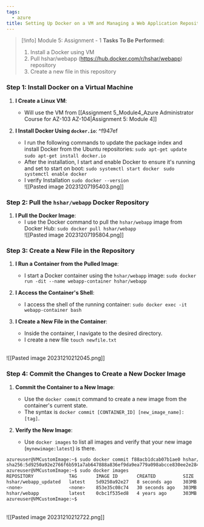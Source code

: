 ```yaml
---
tags:
  - azure
title: Setting Up Docker on a VM and Managing a Web Application Repository
---
```

<!--
**Project Discovery: Docker Utilization in Azure VMs!** I'm excited to share my latest achievement from the Azure Administrator course, where I successfully installed Docker on a Linux VM and utilized it to manage a web application. The assignment involved creating a VM, installing Docker, pulling the 'hshar/webapp' repository, and making modifications to the Docker image. This exercise provided me with valuable hands-on experience in using Docker within Azure, highlighting the integration of container technology with cloud services. It was an insightful exploration into managing web applications in a containerized environment, enhancing my skills in Azure and Docker.

#Azure #Docker #VirtualMachine #ContainerTechnology #WebApplicationManagement #AzureAdministrator #ProfessionalDevelopment
-->

> [!info] Module 5: Assignment - 1
> **Tasks To Be Performed:** 
> 1. Install a Docker using VM 
> 2. Pull hshar/webapp (https://hub.docker.com/r/hshar/webapp) repository 
> 3. Create a new file in this repository


### Step 1: Install Docker on a Virtual Machine

1. **I Create a Linux VM**:
    
    - Will use the VM from [[Assignment 5_Module4_Azure Administrator Course for AZ-103 AZ-104|Assignment 5: Module 4]] 
      
      
1. **I Install Docker Using `docker.io`**: ^f947ef
    - I run the following commands to update the package index and install Docker from the Ubuntu repositories:
      `sudo apt-get update`
      `sudo apt-get install docker.io`
    - After the installation, I start and enable Docker to ensure it's running and set to start on boot:
      `sudo systemctl start docker `
      `sudo systemctl enable docker`
    - I verify Installation
      `sudo docker --version`
      <br>![[Pasted image 20231207195403.png]]

### Step 2: Pull the `hshar/webapp` Docker Repository

1. **I Pull the Docker Image**:
    - I use the Docker command to pull the `hshar/webapp` image from Docker Hub:
      `sudo docker pull hshar/webapp`
      <br>![[Pasted image 20231207195804.png]]

### Step 3: Create a New File in the Repository

1. **I Run a Container from the Pulled Image**:
    
    - I start a Docker container using the `hshar/webapp` image:
      `sudo docker run -dit --name webapp-container hshar/webapp`
  
2. **I Access the Container's Shell**:
    
    - I access the shell of the running container:
      `sudo docker exec -it webapp-container bash`
  
3. **I Create a New File in the Container**:
    
    - Inside the container, I navigate to the desired directory.
    - I create a new file `touch newfile.txt`  

<br>![[Pasted image 20231210212045.png]]
### Step 4: Commit the Changes to Create a New Docker Image

1. **Commit the Container to a New Image**:
    
    - Use the `docker commit` command to create a new image from the container's current state.
    - The syntax is `docker commit [CONTAINER_ID] [new_image_name]:[tag]`.
2. **Verify the New Image**:
    
    - Use `docker images` to list all images and verify that your new image (`mynewimage:latest`) is there.

```bash
azureuser@VMCustomImage:~$ sudo docker commit f88acb1dcab07b1ae0 hshar/webapp_updated:latest
sha256:5d9250a92e2766f6b591a7ab647888a836ef9da9ea779a098abcce830ee2e284
azureuser@VMCustomImage:~$ sudo docker images
REPOSITORY             TAG       IMAGE ID       CREATED          SIZE
hshar/webapp_updated   latest    5d9250a92e27   8 seconds ago    303MB
<none>                 <none>    853e35c08c74   30 seconds ago   303MB
hshar/webapp           latest    0cbc1f535ed8   4 years ago      303MB
azureuser@VMCustomImage:~$
```

<br>![[Pasted image 20231210212722.png]]

